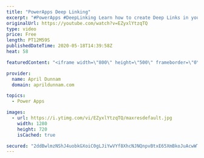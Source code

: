```yaml
---
title: "PowerApps Deep Linking"
excerpt: "#PowerApps #DeepLinking Learn how to create Deep Links in your PowerApps applications.  Deep Links enabled you to navigate your users directly to another screen nested in your app.  You can use the Param() function in PowerApps to look for parameters in your URL and move to the appropriate screen.  I"
originalUrl: https://youtube.com/watch?v=EZyxlYtzqTQ
type: video
price: Free
length: PT12M59S
publishedDateTime: 2020-05-18T14:39:58Z
heat: 58

featuredContent: "<iframe width=\"800\" height=\"500\" frameborder=\"0\" src=\"https://www.youtube.com/embed/EZyxlYtzqTQ\" allow=\"accelerometer; autoplay; encrypted-media; gyroscope; picture-in-picture\" allowfullscreen></iframe>"

provider:
  name: April Dunnam
  domain: aprildunnam.com

topics:
  - Power Apps

images:
  - url: https://i.ytimg.com/vi/EZyxlYtzqTQ/maxresdefault.jpg
    width: 1280
    height: 720
    isCached: true

secured: "2ddBwlmzNShJ4uobkGXoiC0gLJiYwVYf8XhcNJNQnpvBtxE65XmBkoJuAcwWT17oR9UkmLt2yw2uujSfHrUeZFiUu6m+VyasAw/m+gw/CFR9UXNgfyYO3D7bsQwczZs30ubp86yhgR7zmLlU9Ichrri5GZJntkG1fT5h2ZmbDsL7F8wDofQ8MA3NMMJSCEwm94ZTPYph9ldy49NqMz7juq1JnKPMOSbI3nJoPiUlGbKuIaxMfgMJyJqqg85N+xcLWy1mARPG5U3MPkmnLGdtah//HmdJBohOYYRiE+5nJ58Iq4YHMLaP2ugbVNhw1WWJ56jkAd65mSLvvyuJQDKvrZ7OoqfGIKH0j8gxGyqn8o43O07bGOeDp5mGXwvF3xrtI/2/ExaWbLdRYut4eHDiAg==;mvTgMaSHaYZpsAR6spEsLA=="
---
```


